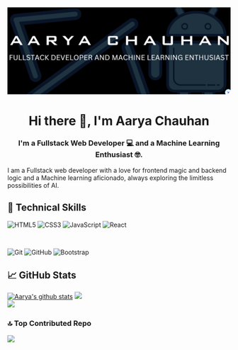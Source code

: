 <p align="center">
  <img src="https://raw.githubusercontent.com/Aarya-Chauhan/Aarya-Chauhan/main/images/banner1.png" alt="my banner"></a>
</p>

<h1 align="center">
Hi there 👋, I'm Aarya Chauhan</a> 
</h1>

<h3 align="center">
I'm a Fullstack Web Developer 💻 and a Machine Learning Enthusiast 🤓.
</h3> 

I am a Fullstack web developer with a love for frontend magic and backend logic and a Machine learning aficionado, always exploring the limitless possibilities of AI.

## 💼 Technical Skills

![HTML5](https://img.shields.io/badge/html5-%23E34F26.svg?style=for-the-badge&logo=html5&logoColor=white)
![CSS3](https://img.shields.io/badge/css3-%231572B6.svg?style=for-the-badge&logo=css3&logoColor=white)
![JavaScript](https://img.shields.io/badge/javascript-%23323330.svg?style=for-the-badge&logo=javascript&logoColor=%23F7DF1E)
![React](https://img.shields.io/badge/react-%2320232a.svg?style=for-the-badge&logo=react&logoColor=%2361DAFB)


</br>

![Git](https://img.shields.io/badge/git-%23F05033.svg?style=for-the-badge&logo=git&logoColor=white)
![GitHub](https://img.shields.io/badge/github-%23121011.svg?style=for-the-badge&logo=github&logoColor=white)
![Bootstrap](https://img.shields.io/badge/bootstrap-%23563D7C.svg?style=for-the-badge&logo=bootstrap&logoColor=white)




## 📈 GitHub Stats 

[![Aarya's github stats](https://github-readme-stats.vercel.app/api?username=Aarya-Chauhan)](https://github.com/Aarya-Chauhan)
![](https://github-readme-streak-stats.herokuapp.com/?user=Aarya-Chauhan&theme=dark&hide_border=false)<br/>
![](https://github-readme-stats.vercel.app/api/top-langs/?username=Aarya-Chauhan&theme=dark&hide_border=false&include_all_commits=true&count_private=true&layout=compact)

### 🔝 Top Contributed Repo
![](https://github-contributor-stats.vercel.app/api?username=Aarya-Chauhan&limit=5&theme=radical&combine_all_yearly_contributions=true)


<!---
Aarya-Chauhan/Aarya-Chauhan is a ✨ special ✨ repository because its `README.md` (this file) appears on your GitHub profile.
You can click the Preview link to take a look at your changes.
--->
